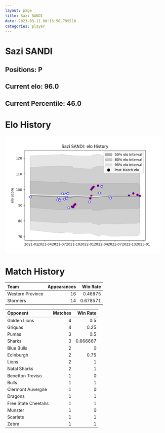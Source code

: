 ```yaml
---  
layout: page  
title: Sazi SANDI  
date: 2023-03-11 00:16:50.799518  
categories: player  
---
```

# Sazi SANDI

## Positions: P

## Current elo: 96.0

## Current Percentile: 46.0

# Elo History


![elo history](history_SaziSANDI.png)
# Match History


| Team             |   Appearances |   Win Rate |
|:-----------------|--------------:|-----------:|
| Western Province |            16 |   0.46875  |
| Stormers         |            14 |   0.678571 |

| Opponent            |   Matches |   Win Rate |
|:--------------------|----------:|-----------:|
| Golden Lions        |         4 |   0.5      |
| Griquas             |         4 |   0.25     |
| Pumas               |         3 |   0.5      |
| Sharks              |         3 |   0.666667 |
| Blue Bulls          |         2 |   0        |
| Edinburgh           |         2 |   0.75     |
| Lions               |         2 |   1        |
| Natal Sharks        |         2 |   1        |
| Benetton Treviso    |         1 |   0        |
| Bulls               |         1 |   1        |
| Clermont Auvergne   |         1 |   0        |
| Dragons             |         1 |   1        |
| Free State Cheetahs |         1 |   1        |
| Munster             |         1 |   0        |
| Scarlets            |         1 |   1        |
| Zebre               |         1 |   1        |